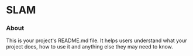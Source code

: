 SLAM
====

### About

This is your project's README.md file. It helps users understand what your
project does, how to use it and anything else they may need to know.